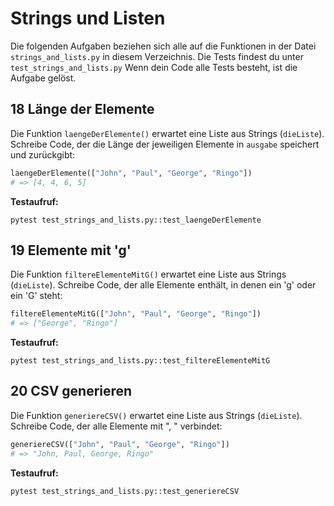 # Strings und Listen

Die folgenden Aufgaben beziehen sich alle auf die Funktionen in der Datei
`strings_and_lists.py` in diesem Verzeichnis. Die Tests findest du unter
`test_strings_and_lists.py`  Wenn dein Code alle Tests besteht, ist die Aufgabe
gelöst.

## 18 Länge der Elemente

Die Funktion `laengeDerElemente()` erwartet eine Liste aus Strings (`dieListe`). Schreibe Code, der die Länge der jeweiligen Elemente in `ausgabe` speichert und zurückgibt:

```py
laengeDerElemente(["John", "Paul", "George", "Ringo"]) 
# => [4, 4, 6, 5]
```

**Testaufruf:**
```
pytest test_strings_and_lists.py::test_laengeDerElemente
```

## 19 Elemente mit 'g'

Die Funktion `filtereElementeMitG()` erwartet eine Liste aus Strings (`dieListe`). Schreibe Code, der alle Elemente enthält, in denen ein 'g' oder ein 'G' steht:

```py
filtereElementeMitG(["John", "Paul", "George", "Ringo"]) 
# => ["George", "Ringo"]
```

**Testaufruf:**
```
pytest test_strings_and_lists.py::test_filtereElementeMitG
```


## 20 CSV generieren

Die Funktion `generiereCSV()` erwartet eine Liste aus Strings (`dieListe`). Schreibe Code, der alle Elemente mit ", " verbindet:

```py
generiereCSV(["John", "Paul", "George", "Ringo"]) 
# => "John, Paul, George, Ringo"
```

**Testaufruf:**
```
pytest test_strings_and_lists.py::test_generiereCSV
```
